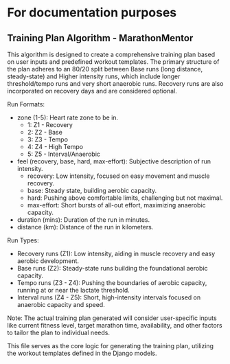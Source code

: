 # For documentation purposes

Training Plan Algorithm - MarathonMentor
---------------------------------------

This algorithm is designed to create a comprehensive training plan based on user inputs and predefined workout templates. 
The primary structure of the plan adheres to an 80/20 split between Base runs (long distance, steady-state) 
and Higher intensity runs, which include longer threshold/tempo runs and very short anaerobic runs. 
Recovery runs are also incorporated on recovery days and are considered optional.

Run Formats:
- zone (1-5): Heart rate zone to be in.
    * 1: Z1 - Recovery
    * 2: Z2 - Base
    * 3: Z3 - Tempo
    * 4: Z4 - High Tempo
    * 5: Z5 - Interval/Anaerobic
- feel (recovery, base, hard, max-effort): Subjective description of run intensity.
    * recovery: Low intensity, focused on easy movement and muscle recovery.
    * base: Steady state, building aerobic capacity.
    * hard: Pushing above comfortable limits, challenging but not maximal.
    * max-effort: Short bursts of all-out effort, maximizing anaerobic capacity.
- duration (mins): Duration of the run in minutes.
- distance (km): Distance of the run in kilometers.

Run Types:
- Recovery runs (Z1): Low intensity, aiding in muscle recovery and easy aerobic development.
- Base runs (Z2): Steady-state runs building the foundational aerobic capacity.
- Tempo runs (Z3 - Z4): Pushing the boundaries of aerobic capacity, running at or near the lactate threshold.
- Interval runs (Z4 - Z5): Short, high-intensity intervals focused on anaerobic capacity and speed.

Note: The actual training plan generated will consider user-specific inputs like current fitness level, 
target marathon time, availability, and other factors to tailor the plan to individual needs.

This file serves as the core logic for generating the training plan, utilizing the workout templates 
defined in the Django models.


